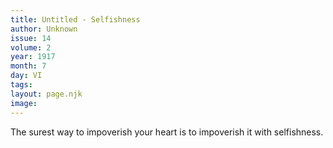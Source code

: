```yaml
---
title: Untitled - Selfishness
author: Unknown
issue: 14
volume: 2
year: 1917
month: 7
day: VI
tags:
layout: page.njk
image:
---
```

The surest way to impoverish your heart is to impoverish it with selfishness.




